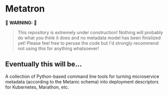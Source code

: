 # Metatron

:construction: **WARNING:** :construction:
> This repository is extremely under construction! Nothing will probably do what you think it does and no metadata model has been finislized yet!
> Please feel free to peruse the code but I'd strongly recommend not using this for anything whatsoever!

## Eventually this will be...
A collection of Python-based command line tools for turning microservice metadata (according to the Metanic schema) into deployment descriptors for Kubernetes, Marathon, etc.
